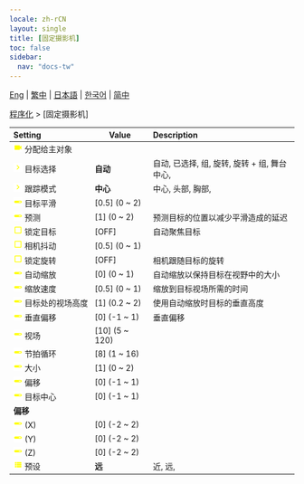 ```yaml
---
locale: zh-rCN
layout: single
title: [固定摄影机]
toc: false
sidebar:
  nav: "docs-tw"
---
```

[Eng](/dancexr/menu/2025.4/motion/fixed_camera) | [繁中](/tw/dancexr/menu/2025.4/motion/fixed_camera) | [日本語](/jp/dancexr/menu/2025.4/motion/fixed_camera) | [한국어](/kr/dancexr/menu/2025.4/motion/fixed_camera) | [简中](/zh/dancexr/menu/2025.4/motion/fixed_camera)

[程序化](../menu#程序化) > [固定摄影机]



| Setting | Value | Description |
| :--- | --- | :--- |
|<nobr> ![videocam icon](/images/icon/ic_videocam.png)  分配给主对象</nobr>|| 
|<nobr> ![chevron icon](/images/icon/ic_chevron.png)  目标选择</nobr>| **自动** | 自动, 已选择, 组, 旋转, 旋转 + 组, 舞台中心,  |
|<nobr> ![chevron icon](/images/icon/ic_chevron.png)  跟踪模式</nobr>| **中心** | 中心, 头部, 胸部,  |
|<nobr> ![slider icon](/images/icon/ic_slider.png)  目标平滑</nobr>| [0.5] (0 ~ 2) | 
|<nobr> ![slider icon](/images/icon/ic_slider.png)  预测</nobr>| [1] (0 ~ 2) | 预测目标的位置以减少平滑造成的延迟
|<nobr> ![check_off icon](/images/icon/ic_check_off.png)  锁定目标</nobr>| [OFF] | 自动聚焦目标
|<nobr> ![check_off icon](/images/icon/ic_check_off.png)  相机抖动</nobr>| [0.5] (0 ~ 1) | 
|<nobr> ![check_off icon](/images/icon/ic_check_off.png)  锁定旋转</nobr>| [OFF] | 相机跟随目标的旋转
|<nobr> ![slider icon](/images/icon/ic_slider.png)  自动缩放</nobr>| [0] (0 ~ 1) | 自动缩放以保持目标在视野中的大小
|<nobr> ![slider icon](/images/icon/ic_slider.png)  缩放速度</nobr>| [0.5] (0 ~ 1) | 缩放到目标视场所需的时间
|<nobr> ![slider icon](/images/icon/ic_slider.png)  目标处的视场高度</nobr>| [1] (0.2 ~ 2) | 使用自动缩放时目标的垂直高度
|<nobr> ![slider icon](/images/icon/ic_slider.png)  垂直偏移</nobr>| [0] (-1 ~ 1) | 垂直偏移
|<nobr> ![slider icon](/images/icon/ic_slider.png)  视场</nobr>| [10] (5 ~ 120) | 
|<nobr> ![slider icon](/images/icon/ic_slider.png)  节拍循环</nobr>| [8] (1 ~ 16) | 
|<nobr> ![slider icon](/images/icon/ic_slider.png)  大小</nobr>| [1] (0 ~ 2) | 
|<nobr> ![slider icon](/images/icon/ic_slider.png)  偏移</nobr>| [0] (-1 ~ 1) | 
|<nobr> ![slider icon](/images/icon/ic_slider.png)  目标中心</nobr>| [0] (-1 ~ 1) | 
|<nobr> <b>偏移</b></nobr>|| 
|<nobr> ![slider icon](/images/icon/ic_slider.png)  (X)</nobr>| [0] (-2 ~ 2) | 
|<nobr> ![slider icon](/images/icon/ic_slider.png)  (Y)</nobr>| [0] (-2 ~ 2) | 
|<nobr> ![slider icon](/images/icon/ic_slider.png)  (Z)</nobr>| [0] (-2 ~ 2) | 
|<nobr> ![list icon](/images/icon/ic_list.png)  预设</nobr>| **远** | 近, 远,  |
